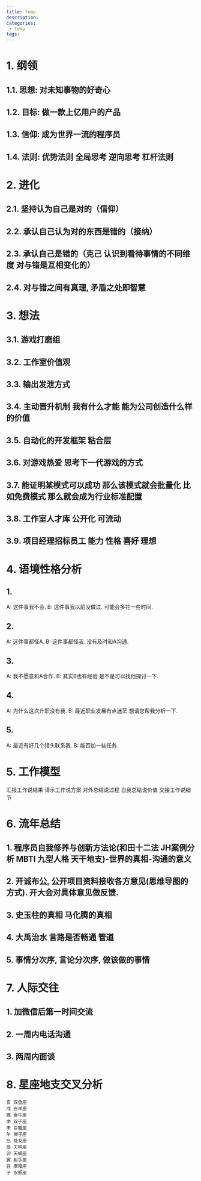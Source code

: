 ```yaml
---
title: temp
description:
categories:
 - temp
tags:
---
```


# 1. 纲领
## 1.1. 思想: 对未知事物的好奇心
## 1.2. 目标: 做一款上亿用户的产品
## 1.3. 信仰: 成为世界一流的程序员
## 1.4. 法则: 优势法则 全局思考 逆向思考 杠杆法则

# 2. 进化
## 2.1. 坚持认为自己是对的（信仰）
## 2.2. 承认自己认为对的东西是错的（接纳）
## 2.3. 承认自己是错的（克己 认识到看待事情的不同维度 对与错是互相变化的）
## 2.4. 对与错之间有真理, 矛盾之处即智慧

# 3. 想法
## 3.1. 游戏打磨组
## 3.2. 工作室价值观
## 3.3. 输出发泄方式
## 3.4. 主动晋升机制 我有什么才能 能为公司创造什么样的价值
## 3.5. 自动化的开发框架 粘合层
## 3.6. 对游戏热爱 思考下一代游戏的方式
## 3.7. 能证明某模式可以成功 那么该模式就会批量化 比如免费模式 那么就会成为行业标准配置
## 3.8. 工作室人才库 公开化 可流动
## 3.9. 项目经理招标员工 能力 性格 喜好 理想

# 4. 语境性格分析
## 1. 
   A: 这件事我不会.
   B: 这件事我以前没做过. 可能会多花一些时间.
## 2.
   A: 这件事都怪A.
   B: 这件事都怪我. 没有及时和A沟通.
## 3. 
   A: 我不愿意和A合作. 
   B: 其实B也有经验 是不是可以找他探讨一下.
## 4. 
   A: 为什么这次升职没有我.
   B: 最近职业发展有点迷茫 想请您帮我分析一下.
## 5. 
   A: 最近有好几个猎头联系我.
   B: 能否加一些任务.

# 5. 工作模型
汇报工作说结果
请示工作说方案
对外总结说过程
自我总结说价值
交接工作说细节

# 6. 流年总结
## 1. 程序员自我修养与创新方法论(和田十二法 JH案例分析 MBTI 九型人格 天干地支)-世界的真相-沟通的意义
## 2. 开诚布公, 公开项目资料接收各方意见(思维导图的方式). 开大会对具体意见做反馈.
## 3. 史玉柱的真相 马化腾的真相
## 4. 大禹治水 言路是否畅通 管道
## 5. 事情分次序, 言论分次序, 做该做的事情

# 7. 人际交往
## 1. 加微信后第一时间交流
## 2. 一周内电话沟通
## 3. 两周内面谈

# 8. 星座地支交叉分析
```
亥 双鱼座
戌 白羊座
酉 金牛座
申 双子座
未 巨蟹座
午 狮子座
巳 处女座
辰 天秤座
卯 天蝎座
寅 射手座
丑 摩羯座
子 水瓶座
```